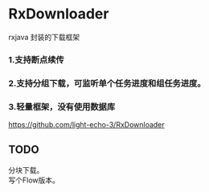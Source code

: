 # RxDownloader
rxjava 封装的下载框架

### 1.支持断点续传
### 2.支持分组下载，可监听单个任务进度和组任务进度。
### 3.轻量框架，没有使用数据库



https://github.com/light-echo-3/RxDownloader

## TODO
分块下载。  
写个Flow版本。
